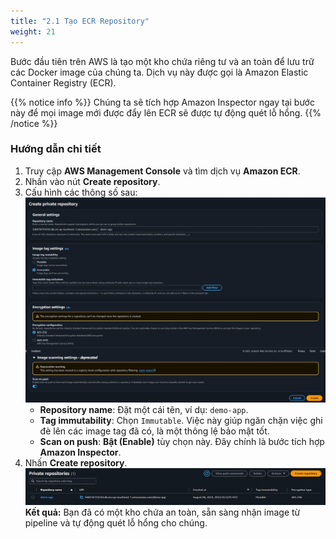 ```yaml
---
title: "2.1 Tạo ECR Repository"
weight: 21
---
```


Bước đầu tiên trên AWS là tạo một kho chứa riêng tư và an toàn để lưu trữ các Docker image của chúng ta. Dịch vụ này được gọi là Amazon Elastic Container Registry (ECR).

{{% notice info %}}
Chúng ta sẽ tích hợp Amazon Inspector ngay tại bước này để mọi image mới được đẩy lên ECR sẽ được tự động quét lỗ hổng.
{{% /notice %}}

### Hướng dẫn chi tiết

1.  Truy cập **AWS Management Console** và tìm dịch vụ **Amazon ECR**.
2.  Nhấn vào nút **Create repository**.
3.  Cấu hình các thông số sau:
![](/images/ecr-create.png)
    * **Repository name**: Đặt một cái tên, ví dụ: `demo-app`.
    * **Tag immutability**: Chọn `Immutable`. Việc này giúp ngăn chặn việc ghi đè lên các image tag đã có, là một thông lệ bảo mật tốt.
    * **Scan on push**: **Bật (Enable)** tùy chọn này. Đây chính là bước tích hợp **Amazon Inspector**.
4.  Nhấn **Create repository**.
![](/images/ecr-done.png)
**Kết quả:** Bạn đã có một kho chứa an toàn, sẵn sàng nhận image từ pipeline và tự động quét lỗ hổng cho chúng.